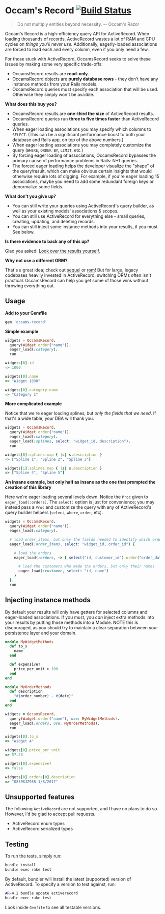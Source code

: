 # Occam's Record [![Build Status](https://travis-ci.org/jhollinger/occams-record.svg?branch=master)](https://travis-ci.org/jhollinger/occams-record)

> Do not multiply entities beyond necessity. -- Occam's Razor

Occam's Record is a high-efficiency query API for ActiveRecord. When loading thousands of records, ActiveRecord wastes a lot of RAM and CPU cycles on *things you'll never use.* Additionally, eagerly-loaded associations are forced to load each and every column, even if you only need a few.

For those stuck with ActiveRecord, OccamsRecord seeks to solve these issues by making some very specific trade-offs:

* OccamsRecord results are **read-only**.
* OccamsRecord objects are **purely database rows** - they don't have any instance methods from your Rails models.
* OccamsRecord queries must specify each association that will be used. Otherwise they simply won't be availble.

**What does this buy you?**

* OccamsRecord results are **one-third the size** of ActiveRecord results.
* OccamsRecord queries run **three to five times faster** than ActiveRecord queries.
* When eager loading associations you may specify which columns to `SELECT`. (This can be a significant performance boost to both your database and Rails app, on top of the above numbers.)
* When eager loading associations you may completely customize the query (`WHERE`, `ORDER BY`, `LIMIT`, etc.)
* By forcing eager loading of associations, OccamsRecord bypasses the primary cause of performance problems in Rails: N+1 queries.
* The forced eager loading helps the developer visualize the "shape" of the query/result, which can make obvious certain insights that would otherwise require lots of digging. For example, if you're eager loading 15 associations, maybe you need to add some redundant foreign keys or denormalize some fields.

**What don't you give up?**

* You can still write your queries using ActiveRecord's query builder, as well as your existing models' associations & scopes.
* You can still use ActiveRecord for everything else - small queries, creating, updating, and deleting records.
* You can still inject some instance methods into your results, if you must. See below.

**Is there evidence to back any of this up?**

Glad you asked. [Look over the results yourself.](https://github.com/jhollinger/occams-record/wiki/Measurements)

**Why not use a different ORM?**

That's a great idea; check out [sequel](https://rubygems.org/gems/sequel) or [rom](https://rubygems.org/gems/rom)! But for large, legacy codebases heavily invested in ActiveRecord, switching ORMs often isn't practical. OccamsRecord can help you get some of those wins without throwing everything out.

## Usage

**Add to your Gemfile**

```ruby
gem 'occams-record'
```

**Simple example**

```ruby
widgets = OccamsRecord.
  query(Widget.order("name")).
  eager_load(:category).
  run

widgets[0].id
=> 1000

widgets[0].name
=> "Widget 1000"

widgets[0].category.name
=> "Category 1"
```

**More complicated example**

Notice that we're eager loading splines, but *only the fields that we need*. If that's a wide table, your DBA will thank you.

```ruby
widgets = OccamsRecord.
  query(Widget.order("name")).
  eager_load(:category).
  eager_load(:splines, select: "widget_id, description").
  run

widgets[0].splines.map { |s| s.description }
=> ["Spline 1", "Spline 2", "Spline 3"]

widgets[1].splines.map { |s| s.description }
=> ["Spline 4", "Spline 5"]
```

**An insane example, but only half as insane as the one that prompted the creation of this library**

Here we're eager loading several levels down. Notice the `Proc` given to `eager_load(:orders)`. The `select:` option is just for convenience; you may instead pass a `Proc` and customize the query with any of ActiveRecord's query builder helpers (`select`, `where`, `order`, etc).

```ruby
widgets = OccamsRecord.
  query(Widget.order("name")).
  eager_load(:category).

  # load order_items, but only the fields needed to identify which orders go with which widgets
  eager_load(:order_items, select: "widget_id, order_id") {

    # load the orders
    eager_load(:orders, -> { select("id, customer_id").order("order_date DESC") }) {

      # load the customers who made the orders, but only their names
      eager_load(:customer, select: "id, name")
    }
  }.
  run
```

## Injecting instance methods

By default your results will only have getters for selected columns and eager-loaded associations. If you must, you *can* inject extra methods into your results by putting those methods into a Module. NOTE this is discouraged, as you should try to maintain a clear separation between your persistence layer and your domain.

```ruby
module MyWidgetMethods
  def to_s
    name
  end

  def expensive?
    price_per_unit > 100
  end
end

module MyOrderMethods
  def description
    "#{order_number} - #{date}"
  end
end

widgets = OccamsRecord.
  query(Widget.order("name"), use: MyWidgetMethods).
  eager_load(:orders, use: MyOrderMethods).
  run

widgets[0].to_s
=> "Widget A"

widgets[0].price_per_unit
=> 57.23

widgets[0].expensive?
=> false

widgets[0].orders[0].description
=> "O839SJZ98B 1/8/2017"
```

## Unsupported features

The following `ActiveRecord` are not supported, and I have no plans to do so. However, I'd be glad to accept pull requests.

* ActiveRecord enum types
* ActiveRecord serialized types

## Testing

To run the tests, simply run:

```bash
bundle install
bundle exec rake test
```

By default, bundler will install the latest (supported) version of ActiveRecord. To specify a version to test against, run:

```bash
AR=4.2 bundle update activerecord
bundle exec rake test
```

Look inside `Gemfile` to see all testable versions.

